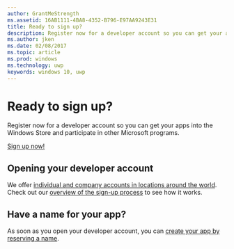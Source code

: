 ```yaml
---
author: GrantMeStrength
ms.assetid: 16AB1111-4BA8-4352-B796-E97AA9243E31
title: Ready to sign up?
description: Register now for a developer account so you can get your apps into the Windows Store and participate in other Microsoft programs.
ms.author: jken
ms.date: 02/08/2017
ms.topic: article
ms.prod: windows
ms.technology: uwp
keywords: windows 10, uwp
---
```

# Ready to sign up?

Register now for a developer account so you can get your apps into the Windows Store and participate in other Microsoft programs.

[Sign up now!](http://go.microsoft.com/fwlink/p/?LinkId=615100)

## Opening your developer account

We offer [individual and company accounts in locations around the world](../publish/account-types-locations-and-fees.md). Check out our [overview of the sign-up process](../publish/opening-a-developer-account.md) to see how it works.

## Have a name for your app?

As soon as you open your developer account, you can [create your app by reserving a name](https://msdn.microsoft.com/library/windows/apps/JJ657967).

